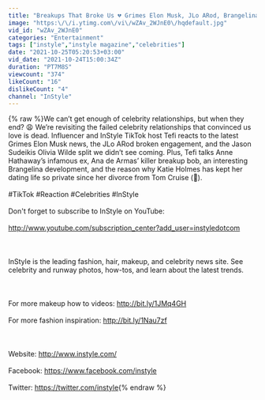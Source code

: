 ```yaml
---
title: "Breakups That Broke Us 💔 Grimes Elon Musk, JLo ARod, Brangelina & More | TikTok Compilation"
image: "https:\/\/i.ytimg.com\/vi\/wZAv_2WJnE0\/hqdefault.jpg"
vid_id: "wZAv_2WJnE0"
categories: "Entertainment"
tags: ["instyle","instyle magazine","celebrities"]
date: "2021-10-25T05:20:53+03:00"
vid_date: "2021-10-24T15:00:34Z"
duration: "PT7M8S"
viewcount: "374"
likeCount: "16"
dislikeCount: "4"
channel: "InStyle"
---
```

{% raw %}We can’t get enough of celebrity relationships, but when they end? 😩  We’re revisiting the failed celebrity relationships that convinced us love is dead. Influencer and InStyle TikTok host Tefi reacts to the latest Grimes Elon Musk news, the JLo ARod broken engagement, and the Jason Sudeikis Olivia Wilde split we didn’t see coming. Plus, Tefi talks Anne Hathaway’s infamous ex, Ana de Armas’ killer breakup bob, an interesting Brangelina development, and the reason why Katie Holmes has kept her dating life so private since her divorce from Tom Cruise (👀).<br /><br />#TikTok #Reaction #Celebrities #InStyle<br /><br />Don't forget to subscribe to InStyle on YouTube: <br /><br /><a rel="nofollow" target="blank" href="http://www.youtube.com/subscription_center?add_user=instyledotcom">http://www.youtube.com/subscription_center?add_user=instyledotcom</a><br /><br /><br /><br />InStyle is the leading fashion, hair, makeup, and celebrity news site. See celebrity and runway photos, how-tos, and learn about the latest trends.<br /><br /><br /><br />For more makeup how to videos: <a rel="nofollow" target="blank" href="http://bit.ly/1JMq4GH">http://bit.ly/1JMq4GH</a><br /><br />For more fashion inspiration: <a rel="nofollow" target="blank" href="http://bit.ly/1Nau7zf">http://bit.ly/1Nau7zf</a> <br /><br /><br /><br />Website: <a rel="nofollow" target="blank" href="http://www.instyle.com/">http://www.instyle.com/</a><br /><br />Facebook:  <a rel="nofollow" target="blank" href="https://www.facebook.com/instyle">https://www.facebook.com/instyle</a><br /><br />Twitter: <a rel="nofollow" target="blank" href="https://twitter.com/instyle">https://twitter.com/instyle</a>{% endraw %}
